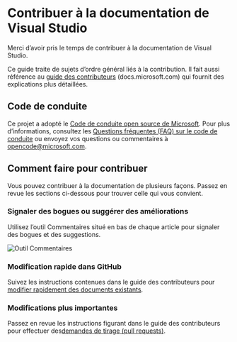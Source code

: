 # <a name="contribute-to-visual-studio-documentation"></a>Contribuer à la documentation de Visual Studio

Merci d’avoir pris le temps de contribuer à la documentation de Visual Studio.

Ce guide traite de sujets d’ordre général liés à la contribution. Il fait aussi référence au [guide des contributeurs](https://docs.microsoft.com/contribute) (docs.microsoft.com) qui fournit des explications plus détaillées.

## <a name="code-of-conduct"></a>Code de conduite

Ce projet a adopté le [Code de conduite open source de Microsoft](https://opensource.microsoft.com/codeofconduct/). Pour plus d’informations, consultez les [Questions fréquentes (FAQ) sur le code de conduite](https://opensource.microsoft.com/codeofconduct/faq/) ou envoyez vos questions ou commentaires à [opencode@microsoft.com](mailto:opencode@microsoft.com).

## <a name="how-can-i-contribute"></a>Comment faire pour contribuer

Vous pouvez contribuer à la documentation de plusieurs façons. Passez en revue les sections ci-dessous pour trouver celle qui vous convient.

### <a name="report-bugs-or-suggest-enhancements"></a>Signaler des bogues ou suggérer des améliorations

Utilisez l’outil Commentaires situé en bas de chaque article pour signaler des bogues et des suggestions.

![Outil Commentaires](media/feedback-tool.png)

### <a name="quick-edit-in-github"></a>Modification rapide dans GitHub

Suivez les instructions contenues dans le guide des contributeurs pour [modifier rapidement des documents existants](https://docs.microsoft.com/contribute/#quick-edits-to-existing-documents).

### <a name="larger-edits"></a>Modifications plus importantes

Passez en revue les instructions figurant dans le guide des contributeurs pour effectuer des[demandes de tirage (pull requests)](https://docs.microsoft.com/contribute/how-to-write-workflows-major#pull-request-processing).